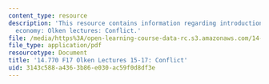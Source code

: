 ```yaml
---
content_type: resource
description: 'This resource contains information regarding introduction to political
  economy: Olken lectures: Conflict.'
file: /media/https%3A/open-learning-course-data-rc.s3.amazonaws.com/14-770-introduction-to-political-economy-fall-2017/3143c588a4363b86e030ac59f0d8df3e_MIT14_770F17_lec15_17.pdf
file_type: application/pdf
resourcetype: Document
title: '14.770 F17 Olken Lectures 15-17: Conflict'
uid: 3143c588-a436-3b86-e030-ac59f0d8df3e
---
```

